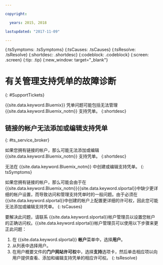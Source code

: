```yaml
---

copyright:

  years: 2015, 2018

lastupdated: "2017-11-09"

---
```



{:tsSymptoms: .tsSymptoms}
{:tsCauses: .tsCauses}
{:tsResolve: .tsResolve}
{:shortdesc: .shortdesc}
{:codeblock: .codeblock}
{:screen: .screen}
{:tip: .tip}
{:new_window: target="_blank"}


# 有关管理支持凭单的故障诊断
{: #SupportTickets}

{{site.data.keyword.Bluemix}} 凭单问题可能包括无法管理 {{site.data.keyword.Bluemix_notm}} 支持凭单。
{:shortdesc}

## 链接的帐户无法添加或编辑支持凭单
{: #ts_service_broker}

如果您拥有链接的帐户，那么可能无法添加或编辑 {{site.data.keyword.Bluemix_notm}} 支持凭单。
{:shortdesc}

无法在 {{site.data.keyword.Bluemix_notm}} 中创建或编辑支持凭单。
{: tsSymptoms}

如果您拥有链接的帐户，那么可能会由于在 {{site.data.keyword.Bluemix_notm}}{{site.data.keyword.slportal}}中缺少更详细的帐户设置，而导致访问和管理支持凭单时的一般问题。由于必须在 {{site.data.keyword.slportal}}中创建的帐户上配置更详细的许可权，因此您可能无法添加或编辑支持凭单。
{: tsCauses}

要解决此问题，请联系 {{site.data.keyword.slportal}}帐户管理员以设置您帐户的正确访问权。{{site.data.keyword.slportal}}帐户管理员可以使用以下步骤来更正此问题：

1. 在 {{site.data.keyword.slportal}} **帐户**菜单中，选择**用户**。
2. 从列表中选择用户。
3. 在用户概要文件的**门户网站许可权**中，选择**支持**选项卡，然后单击相应项以向用户提供查看、添加和编辑支持凭单的相应许可权。
{: tsResolve}
